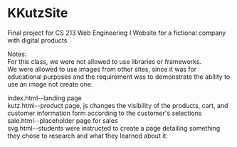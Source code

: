 # KKutzSite
Final  project for CS 213 Web Engineering I
Website for a fictional company with digital products

Notes:  
For this class, we were not allowed to use libraries or frameworks.  
We were allowed to use images from other sites, since it was for educational purposes and the requirement was to demonstrate the ability to use an image not create one.
  

index.html--landing page  
kutz.html--product page, js changes the visibility of the products, cart, and customer information form according to the customer's selections  
sale.html--placeholder page for sales  
svg.html--students were instructed to create a page detailing something they chose to research and what they learned about it.

